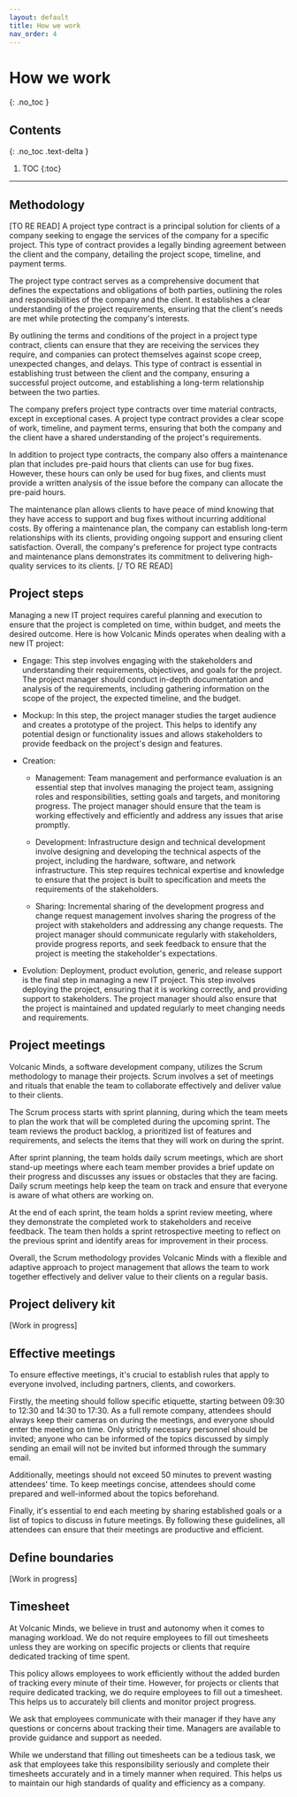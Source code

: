 ```yaml
---
layout: default
title: How we work
nav_order: 4
---
```


# How we work
{: .no_toc }

## Contents
{: .no_toc .text-delta }

1. TOC
{:toc}

---

## Methodology

[TO RE READ]
A project type contract is a principal solution for clients of a company seeking to engage the services of the company for a specific project. This type of contract provides a legally binding agreement between the client and the company, detailing the project scope, timeline, and payment terms.

The project type contract serves as a comprehensive document that defines the expectations and obligations of both parties, outlining the roles and responsibilities of the company and the client. It establishes a clear understanding of the project requirements, ensuring that the client's needs are met while protecting the company's interests.

By outlining the terms and conditions of the project in a project type contract, clients can ensure that they are receiving the services they require, and companies can protect themselves against scope creep, unexpected changes, and delays. This type of contract is essential in establishing trust between the client and the company, ensuring a successful project outcome, and establishing a long-term relationship between the two parties.

The company prefers project type contracts over time material contracts, except in exceptional cases. A project type contract provides a clear scope of work, timeline, and payment terms, ensuring that both the company and the client have a shared understanding of the project's requirements.

In addition to project type contracts, the company also offers a maintenance plan that includes pre-paid hours that clients can use for bug fixes. However, these hours can only be used for bug fixes, and clients must provide a written analysis of the issue before the company can allocate the pre-paid hours.

The maintenance plan allows clients to have peace of mind knowing that they have access to support and bug fixes without incurring additional costs. By offering a maintenance plan, the company can establish long-term relationships with its clients, providing ongoing support and ensuring client satisfaction. Overall, the company's preference for project type contracts and maintenance plans demonstrates its commitment to delivering high-quality services to its clients.
[/ TO RE READ]

## Project steps

Managing a new IT project requires careful planning and execution to ensure that the project is completed on time, within budget, and meets the desired outcome. Here is how Volcanic Minds operates when dealing with a new IT project:

- Engage: This step involves engaging with the stakeholders and understanding their requirements, objectives, and goals for the project. The project manager should conduct in-depth documentation and analysis of the requirements, including gathering information on the scope of the project, the expected timeline, and the budget.

- Mockup: In this step, the project manager studies the target audience and creates a prototype of the project. This helps to identify any potential design or functionality issues and allows stakeholders to provide feedback on the project's design and features.

- Creation:
    - Management: Team management and performance evaluation is an essential step that involves managing the project team, assigning roles and responsibilities, setting goals and targets, and monitoring progress. The project manager should ensure that the team is working effectively and efficiently and address any issues that arise promptly.

    - Development: Infrastructure design and technical development involve designing and developing the technical aspects of the project, including the hardware, software, and network infrastructure. This step requires technical expertise and knowledge to ensure that the project is built to specification and meets the requirements of the stakeholders.

    - Sharing: Incremental sharing of the development progress and change request management involves sharing the progress of the project with stakeholders and addressing any change requests. The project manager should communicate regularly with stakeholders, provide progress reports, and seek feedback to ensure that the project is meeting the stakeholder's expectations.

- Evolution: Deployment, product evolution, generic, and release support is the final step in managing a new IT project. This step involves deploying the project, ensuring that it is working correctly, and providing support to stakeholders. The project manager should also ensure that the project is maintained and updated regularly to meet changing needs and requirements.

## Project meetings

Volcanic Minds, a software development company, utilizes the Scrum methodology to manage their projects. Scrum involves a set of meetings and rituals that enable the team to collaborate effectively and deliver value to their clients.

The Scrum process starts with sprint planning, during which the team meets to plan the work that will be completed during the upcoming sprint. The team reviews the product backlog, a prioritized list of features and requirements, and selects the items that they will work on during the sprint.

After sprint planning, the team holds daily scrum meetings, which are short stand-up meetings where each team member provides a brief update on their progress and discusses any issues or obstacles that they are facing. Daily scrum meetings help keep the team on track and ensure that everyone is aware of what others are working on.

At the end of each sprint, the team holds a sprint review meeting, where they demonstrate the completed work to stakeholders and receive feedback. The team then holds a sprint retrospective meeting to reflect on the previous sprint and identify areas for improvement in their process.

Overall, the Scrum methodology provides Volcanic Minds with a flexible and adaptive approach to project management that allows the team to work together effectively and deliver value to their clients on a regular basis.

## Project delivery kit

[Work in progress]

## Effective meetings

To ensure effective meetings, it's crucial to establish rules that apply to everyone involved, including partners, clients, and coworkers.

Firstly, the meeting should follow specific etiquette, starting between 09:30 to 12:30 and 14:30 to 17:30. As a full remote company, attendees should always keep their cameras on during the meetings, and everyone should enter the meeting on time.
Only strictly necessary personnel should be invited; anyone who can be informed of the topics discussed by simply sending an email will not be invited but informed through the summary email.

Additionally, meetings should not exceed 50 minutes to prevent wasting attendees' time. To keep meetings concise, attendees should come prepared and well-informed about the topics beforehand.

Finally, it's essential to end each meeting by sharing established goals or a list of topics to discuss in future meetings. By following these guidelines, all attendees can ensure that their meetings are productive and efficient.

## Define boundaries

[Work in progress]

## Timesheet

At Volcanic Minds, we believe in trust and autonomy when it comes to managing workload. We do not require employees to fill out timesheets unless they are working on specific projects or clients that require dedicated tracking of time spent.

This policy allows employees to work efficiently without the added burden of tracking every minute of their time. However, for projects or clients that require dedicated tracking, we do require employees to fill out a timesheet. This helps us to accurately bill clients and monitor project progress.

We ask that employees communicate with their manager if they have any questions or concerns about tracking their time. Managers are available to provide guidance and support as needed.

While we understand that filling out timesheets can be a tedious task, we ask that employees take this responsibility seriously and complete their timesheets accurately and in a timely manner when required. This helps us to maintain our high standards of quality and efficiency as a company.
